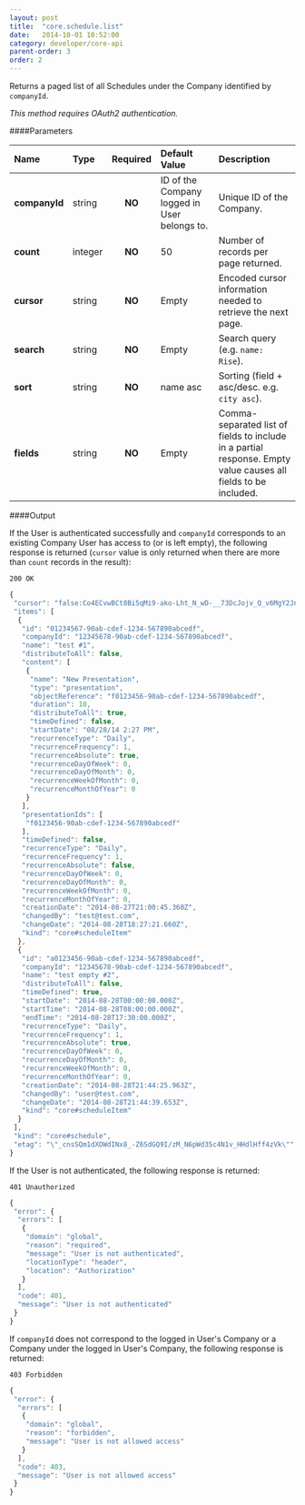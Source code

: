 ```yaml
---
layout: post
title:  "core.schedule.list"
date:   2014-10-01 10:52:00
category: developer/core-api
parent-order: 3
order: 2
---
```



Returns a paged list of all Schedules under the Company identified by `companyId`.

*This method requires OAuth2 authentication.*

####Parameters

| Name    | Type   | Required | Default Value | Description |
|:--------|:-------|:--------:|:--------------|:------------|
| **companyId**  | string |  **NO**  | ID of the Company logged in User belongs to. | Unique ID of the Company. |
| **count**  | integer |  **NO**  | 50 | Number of records per page returned. |
| **cursor**  | string |  **NO**  | Empty | Encoded cursor information needed to retrieve the next page. |
| **search**  | string |  **NO**  | Empty | Search query (e.g. ```name: Rise```). |
| **sort**  | string |  **NO**  | name asc | Sorting (field + asc/desc. e.g. ```city asc```). |
| **fields**  | string |  **NO**  | Empty | Comma-separated list of fields to include in a partial response. Empty value causes all fields to be included. |

####Output

If the User is authenticated successfully and `companyId` corresponds to an existing Company User has access to (or is left empty), the following response is returned (`cursor` value is only returned when there are more than `count` records in the result):

```200 OK```

```javascript
{
 "cursor": "false:Co4ECvwBCt8Bi5qMi9-ako-Lht_N_wD-__73DcJojv_Q_v6MgY2JnpyQjZrSi5qMi_8AdG2goJmLjKCg_wBdno-fmpGYlpGa_wBz5G2WkZuah_8AXZyQkYua4YvRjJyXdpuKk5qMm8zMyMzPye3Sm87NyfLLmc3L0sbJz8fSxpnPm8_LmZgKnMnN_wBzdG2bkJyglgv_AF3HyJ7NyM_Gz9LOzM-s0fvJy8zSnc7OndLJxsrIz8vLzMvOnZ3_AgN_x8iezcjPxs_SzszPddLLycvM0p3Ozp3SycbKyM_Ly8zLzp2d_wD__hAEIUxzDvWz2xm8UABaCwnjglzio-oc6BABEg1Eb2N1bWVudEluZGV4Gq4BKEFORCAoSVMgImN1c3RvbWVyX25hbWUiICJhcHBlbmdpbmUiKSAoSVMgImdyb3VwX25hbWUiICJzfnJ2YWNvcmUtdGVzdCIpIChJUyAibmFtZXNwYWNlIiAiIikgKElTICJpbmRleF9uYW1lIiAiY29udGVudC5zY2hlZHVsZXNkMzM3MzA0Mi1kMTI1LTRmMjQtOTYwOC05ZjBkMDRmYzVjNjIiKSAoVFJVRSkpOhQKDihUIHN0ZXh0X25hbWUpEAAiAEocCAA6FXN0OmJ0aV9nZW5lcmljX3Njb3JlckDoB1IZCgwoTiBvcmRlcl9pZCkQARkAAAAAAADw_w",
 "items": [
  {
   "id": "01234567-90ab-cdef-1234-567890abcedf",
   "companyId": "12345678-90ab-cdef-1234-567890abcedf",
   "name": "test #1",
   "distributeToAll": false,
   "content": [
    {
     "name": "New Presentation",
     "type": "presentation",
     "objectReference": "f0123456-90ab-cdef-1234-567890abcedf",
     "duration": 10,
     "distributeToAll": true,
     "timeDefined": false,
     "startDate": "08/28/14 2:27 PM",
     "recurrenceType": "Daily",
     "recurrenceFrequency": 1,
     "recurrenceAbsolute": true,
     "recurrenceDayOfWeek": 0,
     "recurrenceDayOfMonth": 0,
     "recurrenceWeekOfMonth": 0,
     "recurrenceMonthOfYear": 0
    }
   ],
   "presentationIds": [
    "f0123456-90ab-cdef-1234-567890abcedf"
   ],
   "timeDefined": false,
   "recurrenceType": "Daily",
   "recurrenceFrequency": 1,
   "recurrenceAbsolute": false,
   "recurrenceDayOfWeek": 0,
   "recurrenceDayOfMonth": 0,
   "recurrenceWeekOfMonth": 0,
   "recurrenceMonthOfYear": 0,
   "creationDate": "2014-08-27T21:00:45.360Z",
   "changedBy": "test@test.com",
   "changeDate": "2014-08-28T18:27:21.660Z",
   "kind": "core#scheduleItem"
  },
  {
   "id": "a0123456-90ab-cdef-1234-567890abcedf",
   "companyId": "12345678-90ab-cdef-1234-567890abcedf",
   "name": "test empty #2",
   "distributeToAll": false,
   "timeDefined": true,
   "startDate": "2014-08-28T00:00:00.000Z",
   "startTime": "2014-08-28T08:00:00.000Z",
   "endTime": "2014-08-28T17:30:00.000Z",
   "recurrenceType": "Daily",
   "recurrenceFrequency": 1,
   "recurrenceAbsolute": true,
   "recurrenceDayOfWeek": 0,
   "recurrenceDayOfMonth": 0,
   "recurrenceWeekOfMonth": 0,
   "recurrenceMonthOfYear": 0,
   "creationDate": "2014-08-28T21:44:25.963Z",
   "changedBy": "user@test.com",
   "changeDate": "2014-08-28T21:44:39.653Z",
   "kind": "core#scheduleItem"
  }
 ],
 "kind": "core#schedule",
 "etag": "\"_cnsSQm1dXOWdINx8_-Z6SdGQ9I/zM_N6pWd35c4N1v_HHdlHff4zVk\""
}
```

If the User is not authenticated, the following response is returned:

```401 Unauthorized```
 
```javascript
{
 "error": {
  "errors": [
   {
    "domain": "global",
    "reason": "required",
    "message": "User is not authenticated",
    "locationType": "header",
    "location": "Authorization"
   }
  ],
  "code": 401,
  "message": "User is not authenticated"
 }
}
```

If `companyId` does not correspond to the logged in User's Company or a Company under the logged in User's Company, the following response is returned:

```403 Forbidden```
 
```javascript
{
 "error": {
  "errors": [
   {
    "domain": "global",
    "reason": "forbidden",
    "message": "User is not allowed access"
   }
  ],
  "code": 403,
  "message": "User is not allowed access"
 }
}
```
 